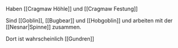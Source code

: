 Haben [[Cragmaw Höhle]] und [[Cragmaw Festung]]

Sind [[Goblin]], [[Bugbear]] und [[Hobgoblin]] und arbeiten mit der [[Nesnar|Spinne]] zusammen. 
 
Dort ist wahrscheinlich [[Gundren]]